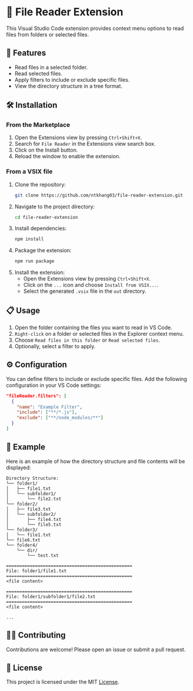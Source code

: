 # 📂 File Reader Extension
This Visual Studio Code extension provides context menu options to read files from folders or selected files.

## 🚀 Features

- Read files in a selected folder.
- Read selected files.
- Apply filters to include or exclude specific files.
- View the directory structure in a tree format.

## 🛠️ Installation
### From the Marketplace
1. Open the Extensions view by pressing `Ctrl+Shift+X`.
2. Search for `File Reader` in the Extensions view search box.
3. Click on the Install button.
4. Reload the window to enable the extension.

### From a VSIX file
1. Clone the repository:
   ```sh
   git clone https://github.com/ntkhang03/file-reader-extension.git
   ```
2. Navigate to the project directory:
   ```sh
   cd file-reader-extension
   ```
3. Install dependencies:
   ```sh
   npm install
   ```
4. Package the extension:
	 ```sh
	 npm run package
	 ```
5.  Install the extension:
	 - Open the Extensions view by pressing `Ctrl+Shift+X`.
	 - Click on the `...` icon and choose `Install from VSIX...`.
	 - Select the generated `.vsix` file in the `out` directory.



## 📋 Usage

1. Open the folder containing the files you want to read in VS Code.
2. `Right-click` on a folder or selected files in the Explorer context menu.
3. Choose `Read files in this folder` or `Read selected files`.
4. Optionally, select a filter to apply.

## ⚙️ Configuration

You can define filters to include or exclude specific files. Add the following configuration in your VS Code settings:

```json
"fileReader.filters": [
  {
    "name": "Example Filter",
    "include": ["**/*.js"],
    "exclude": ["**/node_modules/**"]
  }
]
```

## 📄 Example

Here is an example of how the directory structure and file contents will be displayed:

```
Directory Structure:
└── folder1/
│   ├── file1.txt
│   └── subfolder1/
│       └── file2.txt
└── folder2/
│   ├── file3.txt
│   └── subfolder2/
│       ├── file4.txt
│       └── file5.txt
└── folder3/
│   └── file1.txt
└── file6.txt
└── folder4/
    └── dir/
        └── test.txt

================================================
File: folder1/file1.txt
================================================
<file content>

================================================
File: folder1/subfolder1/file2.txt
================================================
<file content>

...
```

## 🧑‍💻 Contributing

Contributions are welcome! Please open an issue or submit a pull request.

## 📄 License

This project is licensed under the MIT [License](LICENSE).
